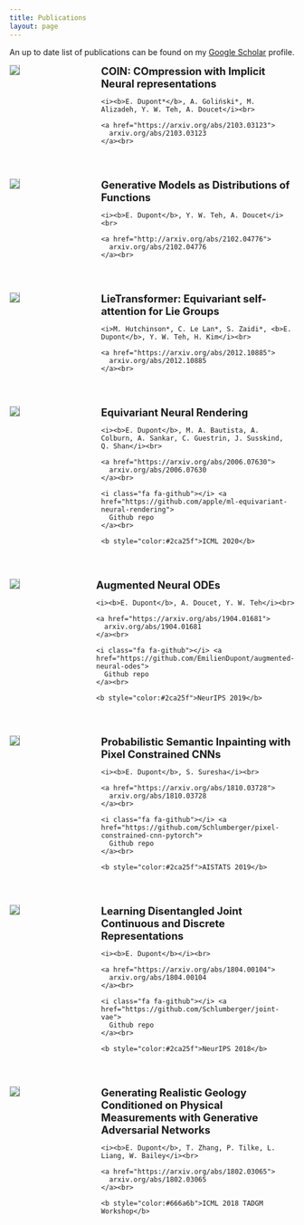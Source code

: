 ```yaml
---
title: Publications
layout: page
---
```


An up to date list of publications can be found on my [Google Scholar](https://scholar.google.com/citations?user=IY5WyIEAAAAJ&hl=en) profile.


<div style="display:flex;">

  <div style="flex:1; padding-right:5%">
    <img src="{{ site.url }}/imgs/paper-icons/coin.png" style="align:left; border: 1px solid #d3d3d3; border-style: outset;">
  </div>

  <div style="flex:2.5;">
    <b style="font-size: 130%;">COIN: COmpression with Implicit Neural representations</b><br>

    <i><b>E. Dupont*</b>, A. Goliński*, M. Alizadeh, Y. W. Teh, A. Doucet</i><br>

    <a href="https://arxiv.org/abs/2103.03123">
      arxiv.org/abs/2103.03123
    </a><br>
  </div>
</div>

&nbsp;


<div style="display:flex;">

  <div style="flex:1; padding-right:5%">
    <img src="{{ site.url }}/imgs/paper-icons/nfd.png" style="align:left; border: 1px solid #d3d3d3; border-style: outset;">
  </div>

  <div style="flex:2.5;">
    <b style="font-size: 130%;">Generative Models as Distributions of Functions</b><br>

    <i><b>E. Dupont</b>, Y. W. Teh, A. Doucet</i><br>

    <a href="http://arxiv.org/abs/2102.04776">
      arxiv.org/abs/2102.04776
    </a><br>
  </div>
</div>

&nbsp;


<div style="display:flex;">

  <div style="flex:1; padding-right:5%">
    <img src="{{ site.url }}/imgs/paper-icons/lietransformer.png" style="align:left; border: 1px solid #d3d3d3; border-style: outset;">
  </div>

  <div style="flex:2.5;">
    <b style="font-size: 130%;">LieTransformer: Equivariant self-attention for Lie Groups</b><br>

    <i>M. Hutchinson*, C. Le Lan*, S. Zaidi*, <b>E. Dupont</b>, Y. W. Teh, H. Kim</i><br>

    <a href="https://arxiv.org/abs/2012.10885">
      arxiv.org/abs/2012.10885
    </a><br>
  </div>
</div>

&nbsp;


<div style="display:flex;">

  <div style="flex:1; padding-right:5%">
    <img src="{{ site.url }}/imgs/paper-icons/enr.png" style="align:left; border: 1px solid #d3d3d3; border-style: outset;">
  </div>

  <div style="flex:2.5;">
    <b style="font-size: 130%;">Equivariant Neural Rendering</b><br>

    <i><b>E. Dupont</b>, M. A. Bautista, A. Colburn, A. Sankar, C. Guestrin, J. Susskind, Q. Shan</i><br>

    <a href="https://arxiv.org/abs/2006.07630">
      arxiv.org/abs/2006.07630
    </a><br>

    <i class="fa fa-github"></i> <a href="https://github.com/apple/ml-equivariant-neural-rendering">
      Github repo
    </a><br>

    <b style="color:#2ca25f">ICML 2020</b>
  </div>
</div>

&nbsp;


<div style="display:flex;">

  <div style="flex:1; padding-right:5%">
    <img src="{{ site.url }}/imgs/paper-icons/anode.png" style="align:left; border: 1px solid #d3d3d3; border-style: outset;">
  </div>

  <div style="flex:2.5;">
    <b style="font-size: 130%;">Augmented Neural ODEs</b><br>

    <i><b>E. Dupont</b>, A. Doucet, Y. W. Teh</i><br>

    <a href="https://arxiv.org/abs/1904.01681">
      arxiv.org/abs/1904.01681
    </a><br>

    <i class="fa fa-github"></i> <a href="https://github.com/EmilienDupont/augmented-neural-odes">
      Github repo
    </a><br>

    <b style="color:#2ca25f">NeurIPS 2019</b>
  </div>
</div>

&nbsp;


<div style="display:flex;">

  <div style="flex:1; padding-right:5%">
    <img src="{{ site.url }}/imgs/paper-icons/inpainting.png" style="align:left; border: 1px solid #d3d3d3; border-style: outset;">
  </div>

  <div style="flex:2.5;">
    <b style="font-size: 130%;">Probabilistic Semantic Inpainting with Pixel Constrained CNNs</b><br>

    <i><b>E. Dupont</b>, S. Suresha</i><br>

    <a href="https://arxiv.org/abs/1810.03728">
      arxiv.org/abs/1810.03728
    </a><br>

    <i class="fa fa-github"></i> <a href="https://github.com/Schlumberger/pixel-constrained-cnn-pytorch">
      Github repo
    </a><br>

    <b style="color:#2ca25f">AISTATS 2019</b>
  </div>
</div>

&nbsp;


<div style="display:flex;">

  <div style="flex:1; padding-right:5%">
    <img src="{{ site.url }}/imgs/paper-icons/jointvae.png" style="align:left; border: 1px solid #d3d3d3; border-style: outset;">
  </div>

  <div style="flex:2.5;">
    <b style="font-size: 130%;">Learning Disentangled Joint Continuous and Discrete Representations</b><br>

    <i><b>E. Dupont</b></i><br>

    <a href="https://arxiv.org/abs/1804.00104">
      arxiv.org/abs/1804.00104
    </a><br>

    <i class="fa fa-github"></i> <a href="https://github.com/Schlumberger/joint-vae">
      Github repo
    </a><br>

    <b style="color:#2ca25f">NeurIPS 2018</b>
  </div>
</div>

&nbsp;


<div style="display:flex;">

  <div style="flex:1; padding-right:5%">
    <img src="{{ site.url }}/imgs/paper-icons/geology.png" style="align:left; border: 1px solid #d3d3d3; border-style: outset;">
  </div>

  <div style="flex:2.5;">
    <b style="font-size: 130%;">Generating Realistic Geology Conditioned on Physical Measurements with Generative Adversarial Networks</b><br>

    <i><b>E. Dupont</b>, T. Zhang, P. Tilke, L. Liang, W. Bailey</i><br>

    <a href="https://arxiv.org/abs/1802.03065">
      arxiv.org/abs/1802.03065
    </a><br>

    <b style="color:#666a6b">ICML 2018 TADGM Workshop</b>
  </div>
</div>

&nbsp;
